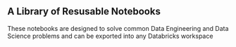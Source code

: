 ## A Library of Resusable Notebooks
These notebooks are designed to solve common Data Engineering and Data Science problems and can be exported into any Databricks workspace

